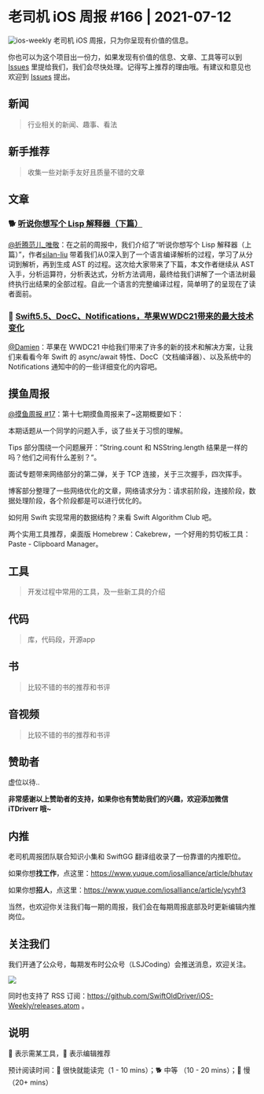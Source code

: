 # 老司机 iOS 周报 #166 | 2021-07-12

![ios-weekly](https://github.com/SwiftOldDriver/iOS-Weekly/blob/master/assets/ios-weekly.png?raw=true)
老司机 iOS 周报，只为你呈现有价值的信息。

你也可以为这个项目出一份力，如果发现有价值的信息、文章、工具等可以到 [Issues](https://github.com/SwiftOldDriver/iOS-Weekly/issues) 里提给我们，我们会尽快处理。记得写上推荐的理由哦。有建议和意见也欢迎到 [Issues](https://github.com/SwiftOldDriver/iOS-Weekly/issues) 提出。

## 新闻

> 行业相关的新闻、趣事、看法

## 新手推荐

> 收集一些对新手友好且质量不错的文章

## 文章

### 🐕 [听说你想写个 Lisp 解释器（下篇）](https://mp.weixin.qq.com/s?__biz=Mzg4MjU2Mzc1MQ==&mid=2247486230&idx=1&sn=b11b86685064968edd023851c47a981a&chksm=cf5584def8220dc83ff16b3c2216f555d481735b51c2687c433243953b1515b4cf1a7ab1c806&token=232571047&lang=zh_CN#rd)

[@折腾范儿_唯敬](https://weibo.com/agvicking)：在之前的周报中，我们介绍了“听说你想写个 Lisp 解释器（上篇）”，作者[silan-liu](https://github.com/silan-liu) 带着我们从0深入到了一个语言编译解析的过程，学习了从分词到解析，再到生成 AST 的过程。这次给大家带来了下篇，本文作者继续从 AST 入手，分析运算符，分析表达式，分析方法调用，最终给我们讲解了一个语法树最终执行出结果的全部过程。自此一个语言的完整编译过程，简单明了的呈现在了读者面前。

### 🐎 [Swift5.5、DocC、Notifications，苹果WWDC21带来的最大技术变化](https://mp.weixin.qq.com/s/jw0R-83z9oCnVoffwy-ykg)

[@Damien](https://github.com/ZengyiMa)：苹果在 WWDC21 中给我们带来了许多的新的技术和解决方案，让我们来看看今年 Swift 的 async/await 特性、DocC（文档编译器）、以及系统中的 Notifications 通知中的的一些详细变化的内容吧。

## 摸鱼周报

[@摸鱼周报 #17](https://mp.weixin.qq.com/s/3vukUOskJzoPyES2R7rJNg)：第十七期摸鱼周报来了~这期概要如下：

 本期话题从一个同学的问题入手，谈了些关于习惯的理解。

Tips 部分围绕一个问题展开：”String.count 和 NSString.length 结果是一样的吗？他们之间有什么差别？“。

面试专题带来网络部分的第二弹，关于 TCP 连接，关于三次握手，四次挥手。

博客部分整理了一些网络优化的文章，网络请求分为：请求前阶段，连接阶段，数据处理阶段，各个阶段都是可以进行优化的。

如何用 Swift 实现常用的数据结构？来看 Swift Algorithm Club 吧。

两个实用工具推荐，桌面版 Homebrew：Cakebrew，一个好用的剪切板工具：Paste - Clipboard Manager。

## 工具

> 开发过程中常用的工具，及一些新工具的介绍

## 代码

> 库，代码段，开源app

## 书

> 比较不错的书的推荐和书评

## 音视频

> 比较不错的书的推荐和书评

## 赞助者

虚位以待..

**非常感谢以上赞助者的支持，如果你也有赞助我们的兴趣，欢迎添加微信 iTDriverr 哦~**

## 内推

老司机周报团队联合知识小集和 SwiftGG 翻译组收录了一份靠谱的内推职位。

如果你想**找工作**，点这里：https://www.yuque.com/iosalliance/article/bhutav

如果你想**招人**，点这里：https://www.yuque.com/iosalliance/article/ycyhf3

当然，也欢迎你关注我们每一期的周报，我们会在每期周报底部及时更新编辑内推岗位。

## 关注我们

我们开通了公众号，每期发布时公众号（LSJCoding）会推送消息，欢迎关注。

![](https://github.com/SwiftOldDriver/iOS-Weekly/blob/master/assets/qrcode_for_wechat.jpg?raw=true)

同时也支持了 RSS 订阅：https://github.com/SwiftOldDriver/iOS-Weekly/releases.atom 。

## 说明

🚧 表示需某工具，🌟 表示编辑推荐

预计阅读时间：🐎 很快就能读完（1 - 10 mins）；🐕 中等 （10 - 20 mins）；🐢 慢（20+ mins）
